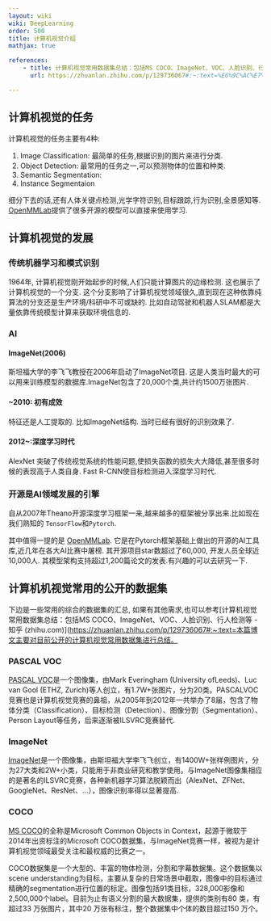 ```yaml
---
layout: wiki
wiki: DeepLearning
order: 500
title: 计算机视觉介绍
mathjax: true

references: 
    - title: 计算机视觉常用数据集总结：包括MS COCO、ImageNet、VOC、人脸识别、行人检测等
      url: https://zhuanlan.zhihu.com/p/129736067#:~:text=%E6%9C%AC%E7%AF%87%E5%8D%9A%E6%96%87%E4%B8%BB%E8%A6%81%E5%AF%B9%E7%9B%AE%E5%89%8D%E5%85%AC%E5%BC%80%E7%9A%84%E8%AE%A1%E7%AE%97%E6%9C%BA%E8%A7%86%E8%A7%89%E5%B8%B8%E7%94%A8%E6%95%B0%E6%8D%AE%E9%9B%86%E8%BF%9B%E8%A1%8C%E6%80%BB%E7%BB%93%E3%80%82%201.PASCAL%20VOC%EF%BC%88%E6%9D%83%E5%A8%81%E9%BC%BB%E7%A5%96%EF%BC%89%20PASCAL%20VOC%E6%98%AF%E4%B8%80%E4%B8%AA%E5%9B%BE%E5%83%8F%E9%9B%86%EF%BC%8C%E7%94%B1Mark%20Everingham,%28University%20ofLeeds%29%E3%80%81Luc%20van%20Gool%20%28ETHZ%2C%20Zurich%29%E7%AD%89%E4%BA%BA%E5%88%9B%E7%AB%8B%EF%BC%8C%E6%9C%891.7W%2B%E5%BC%A0%E5%9B%BE%E7%89%87%EF%BC%8C%E5%88%86%E4%B8%BA20%E7%B1%BB%E3%80%82

---
```


<!-- more -->


## 计算机视觉的任务

计算机视觉的任务主要有4种:
1. Image Classification: 最简单的任务,根据识别的图片来进行分类.
2. Object Detection: 最常用的任务之一,可以预测物体的位置和种类.
3. Semantic Segmentation:
4. Instance Segmentaion

细分下去的话,还有人体关键点检测,光学字符识别,目标跟踪,行为识别,全景感知等. [OpenMMLab](https://openmmlab.com/)提供了很多开源的模型可以直接来使用学习.





## 计算机视觉的发展


### 传统机器学习和模式识别
1964年, 计算机视觉刚开始起步的时候,人们只能计算图片的边缘检测. 这也展示了计算机视觉的一个分支. 这个分支影响了计算机视觉领域很久,直到现在这种依靠纯算法的分支还是生产环境/科研中不可或缺的. 比如自动驾驶和机器人SLAM都是大量依靠传统模型计算来获取环境信息的.

### AI

#### ImageNet(2006)
斯坦福大学的李飞飞教授在2006年启动了ImageNet项目. 这是人类当时最大的可以用来训练模型的数据库.ImageNet包含了20,000个类,共计约1500万张图片.

#### ~2010: 初有成效 
特征还是人工提取的. 比如ImageNet结构. 当时已经有很好的识别效果了. 

#### 2012~:深度学习时代
AlexNet 突破了传统视觉系统的性能问题,使损失函数的损失大大降低,甚至很多时候的表现高于人类自身. Fast R-CNN使目标检测进入深度学习时代.



### 开源是AI领域发展的引擎

自从2007年Theano开源深度学习框架一来,越来越多的框架被分享出来.比如现在我们熟知的 `TensorFlow`和`Pytorch`.

其中值得一提的是 [OpenMMLab]([OpenMMLab](https://openmmlab.com/)).  它是在Pytorch框架基础上做出的开源的AI工具库,近几年在各大AI比赛中屠榜. 其开源项目star数超过了60,000, 开发人员全球近10,000人. 其模型架构支持超过1,200篇论文的发表.有兴趣的可以去研究一下.


## 计算机机视觉常用的公开的数据集

下边是一些常用的综合的数据集的汇总, 如果有其他需求,也可以参考[计算机视觉常用数据集总结：包括MS COCO、ImageNet、VOC、人脸识别、行人检测等 - 知乎 (zhihu.com)](https://zhuanlan.zhihu.com/p/129736067#:~:text=本篇博文主要对目前公开的计算机视觉常用数据集进行总结。 



### PASCAL VOC

[PASCAL VOC](http://host.robots.ox.ac.uk/pascal/VOC/)是一个图像集，由Mark Everingham (University ofLeeds)、Luc van Gool (ETHZ, Zurich)等人创立，有1.7W+张图片，分为20类。PASCALVOC竞赛也是计算机视觉竞赛的鼻祖，从2005年到2012年一共举办了8届，包含了物体分类（Classification）、目标检测（Detection）、图像分割（Segmentation）、Person Layout等任务，后来逐渐被ILSVRC竞赛替代.



###  ImageNet

[ImageNet](https://image-net.org/)是一个图像集，由斯坦福大学李飞飞创立，有1400W+张样例图片，分为27大类和2W+小类，只能用于非商业研究和教学使用。与ImageNet图像集相应的是著名的ILSVRC竞赛，各种新机器学习算法脱颖而出（AlexNet、ZFNet、GoogleNet、ResNet、...），图像识别率得以显著提高.



### COCO

[MS COCO](https://cocodataset.org/)的全称是Microsoft Common Objects in Context，起源于微软于2014年出资标注的Microsoft COCO数据集，与ImageNet竞赛一样，被视为是计算机视觉领域最受关注和最权威的比赛之一。

COCO数据集是一个大型的、丰富的物体检测，分割和字幕数据集。这个数据集以scene understanding为目标，主要从复杂的日常场景中截取，图像中的目标通过精确的segmentation进行位置的标定。图像包括91类目标，328,000影像和2,500,000个label。目前为止有语义分割的最大数据集，提供的类别有80 类，有超过33 万张图片，其中20 万张有标注，整个数据集中个体的数目超过150 万个。







